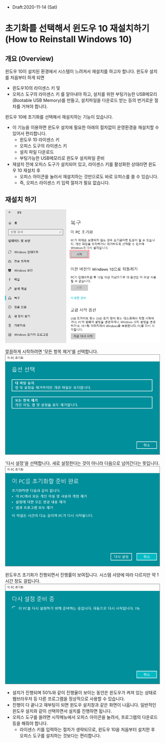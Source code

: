 * Draft:2020-11-14 (Sat)

# 초기화를 선택해서 윈도우 10 재설치하기 (How to Reinstall Windows 10)
## 개요 (Overview)
윈도우 10이 설치된 환경에서 시스템이 느려져서 재설치를 하고자 합니다. 윈도우 설치를 처음부터 하게 되면
* 윈도우10의 라이센스 키 및
* 오피스 도구의 라이센스 키
를 알아내야 하고, 설치를 위한 부팅가능한 USB메모리 (Bootable USB Memory)를 만들고, 설치파일을 다운로드 받는 등의 번거로운 절차를 거쳐야 합니다.

윈도우 10에 초기화를 선택해서 재설치하는 기능이 있습니다. 
* 이 기능을 이용하면 윈도우 설치에 필요한 아래의 절차없이 운영환경을 재설치할 수 있어서 편리합니다.
  * 윈도우 10 라이센스 키
  * 오피스 도구의 라이센스 키
  * 설치 파일 다운로드
  * 부팅가능한 USB메모리로 윈도우 설치파일 준비
* 재설치 전에 오피스 도구가 설치되어 있고, 라이센스 키를 활성화한 상태라면 윈도우 10 재설치 후
  * 오피스 아이콘을 눌러서 재설치하는 것만으로도 바로 오피스를 쓸 수 있습니다.
  * 즉, 오피스 라이센스 키 입력 절차가 필요 없습니다.

## 재설치 하기

<img src='images/win10-control_panel-update&security-backup-initialize_this_pc.png'>

깔끔하게 시작하려면 '모든 항목 제거'를 선택합니다.
<img src='images/win10-control_panel-update&security-backup-initialize_this_pc-select_option.png'>

'다시 설정'을 선택합니다. 새로 설정한다는 것이 아니라 다음으로 넘어간다는 뜻입니다.
<img src='images/win10-control_panel-update&security-backup-initialize_this_pc-ready_to_initialize.png'>

윈도우즈 초기화가 진행되면서 진행률이 보여집니다. 시스템 사양에 따라 다르지만 약 1시간 정도 걸립니다.
<img src='images/win10-control_panel-update&security-backup-initialize_this_pc-initializing.png'>

* 설치가 진행되며 50%와 같이 진행율이 보이는 동안은 윈도우가 켜져 있는 상태로 웹브라우저 등 다른 프로그램을 정상적으로 사용할 수 있습니다.
* 진행이 다 끝나고 재부팅이 되면 윈도우 설치창과 같은 화면이 나옵니다. 일반적인 윈도우 설치와 같이 선택하면서 설치를 진행하면 됩니다.
* 오피스 도구를 쓸려면 시작메뉴에서 오피스 아이콘을 눌려서, 프로그램의 다운로드 등을 해줘야 합니다.
  * 라이센스 키를 입력하는 절차가 생략되므로, 윈도우 10을 처음부터 설치한 후 오피스 도구를 설치하는 것보다는 편리합니다.
